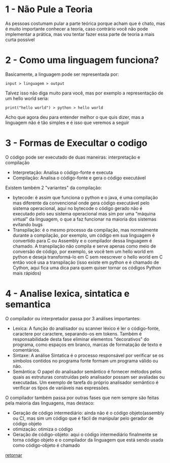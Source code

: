 # 1 - Não Pule a Teoria
 As pessoas costumam pular a parte teórica porque acham que é chato, mas é muito importante conhecer a teoria, caso contrário você não pode implementar a prática, mas vou tentar fazer essa parte de teoria a mais curta possível

# 2 - Como uma linguagem funciona?
 Basicamente, a linguagem pode ser representada por:

 `input > linguagem > output`

 Talvez isso não diga muito para você, mas por exemplo a representação de um hello world seria:

 `print("hello world") > python > hello world`

 Acho que agora deu para entender melhor o que quis dizer, mas a linguagem não é tão simples e é isso que veremos a seguir

# 3 - Formas de Execultar o codigo
 O código pode ser executado de duas maneiras: interpretação e compilação

 - Interpretação: Analisa o código-fonte e executa
 - Compilação: Analisa o código-fonte e gera o código executável

 Existem também 2 "variantes" da compilação:
 
 - bytecode: é assim que funciona o python e o java, é uma compilação mas diferente da convencional onde gera código executável pelo sistema operacional, aqui no bytecode o código gerado não é executado pelo seu sistema operacional mas sim por uma "máquina virtual" da linguagem, o que a faz funcionar na maioria dos sistemas evitando bugs
 - Transpilação: é o mesmo processo da compilação, mas normalmente durante a compilação, por exemplo, um código em sua linguagem é convertido para C ou Assembly e o compilador dessa linguagem é chamado. A transpilação não compila e serve apenas como meio de conversão de código, por exemplo, se você tem um hello world em python e deseja transformá-lo em C sem reescrever o hello world em C então você usa a transpilação (isso existe em python e é chamado de Cython, aqui fica uma dica para quem quiser tornar os códigos Python mais rápidos)

# 4 - Analise lexica, sintatica e semantica
 O compilador ou interpretador passa por 3 análises importantes:

 - Lexica: A função do analisador ou scanner léxico é ler o código-fonte, caractere por caractere, separando-os em tokens. Também é responsabilidade desta fase eliminar elementos "decorativos" do programa, como espaços em branco, marcas de formatação de texto e comentários.
 - Sintaxe: A análise Sintatica é o processo responsável por verificar se os símbolos contidos no programa fonte formam um programa válido ou não.
 - Semântica: O papel do analisador semântico é fornecer métodos pelos quais as estruturas construídas pelo analisador possam ser avaliadas ou executadas. Um exemplo de tarefa do próprio analisador semântico é verificar os tipos de variáveis ​​nas expressões.

 O compilador também passa por outras fases que nem sempre são feitas pela maioria das linguagens, mas destaco:
 - Geração de código intermediário: ainda não é o código objeto(assembly ou C), mas sim um código que é fácil de manipular pelo gerador de código objeto
 - otimização: otimiza o código
 - Geração de código-objeto: aqui o código intermediário finalmente se torna código objeto e o compilador da linguagem que está sendo usada como código-objeto é chamado

[retornar](../../README.md)
